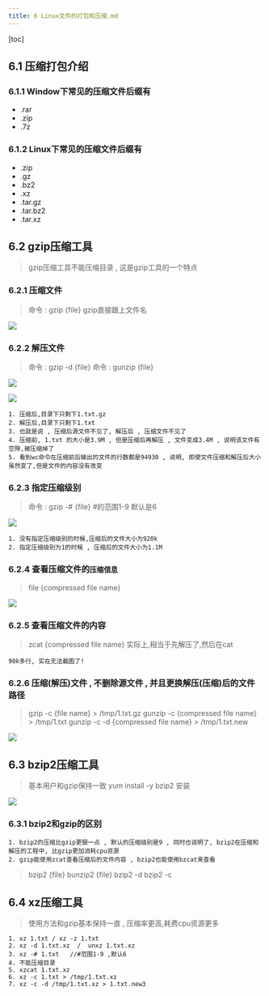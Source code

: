 ```yaml
---
title: 6 Linux文件的打包和压缩.md
---
```


[toc]

## 6.1 压缩打包介绍

### 6.1.1 Window下常见的压缩文件后缀有 
* .rar
* .zip
* .7z

### 6.1.2 Linux下常见的压缩文件后缀有
* .zip
* .gz
* .bz2
* .xz
* .tar.gz
* .tar.bz2
* .tar.xz

## 6.2 gzip压缩工具
> gzip压缩工具不能压缩目录 , 这是gzip工具的一个特点
### 6.2.1 压缩文件
> 命令 : gzip {file}   gzip直接跟上文件名

![](http://oqjg6c4c1.bkt.clouddn.com/201708242232_706.png)

### 6.2.2 解压文件
> 命令 : gzip -d {file}
> 命令 : gunzip {file}

![](http://oqjg6c4c1.bkt.clouddn.com/201708242235_862.png)

![](http://oqjg6c4c1.bkt.clouddn.com/201708242241_418.png)


	1. 压缩后,目录下只剩下1.txt.gz
	2. 解压后,目录下只剩下1.txt 
	3. 也就是说 , 压缩后源文件不见了, 解压后 , 压缩文件不见了
	4. 压缩前, 1.txt 的大小是3.9M , 但是压缩后再解压 , 文件变成3.4M , 说明该文件有空隙,被压缩掉了
	5. 看到wc命令在压缩前后输出的文件的行数都是94930 , 说明, 即使文件压缩和解压后大小虽然变了,但是文件的内容没有改变

### 6.2.3 指定压缩级别
> 命令 : gzip -#  {file}  #的范围1-9  默认是6

![](http://oqjg6c4c1.bkt.clouddn.com/201708242244_731.png)

	1. 没有指定压缩级别的时候,压缩后的文件大小为920k
	2. 指定压缩级别为1的时候 , 压缩后的文件大小为1.1M

### 6.2.4 查看压缩文件的`压缩信息`
> file {compressed file name}

![](http://oqjg6c4c1.bkt.clouddn.com/201708242247_769.png)

### 6.2.5 查看压缩文件的内容
> zcat {compressed file name}  实际上,相当于先解压了,然后在cat

`90k多行, 实在无法截图了!`

### 6.2.6 压缩(解压)文件 , 不删除源文件 , 并且更换解压(压缩)后的文件路径
> gzip -c {file name} > /tmp/1.txt.gz
> gunzip -c {compressed file name} > /tmp/1.txt
> gunzip -c -d  {compressed file name} > /tmp/1.txt.new

![](http://oqjg6c4c1.bkt.clouddn.com/201708242255_866.png)


## 6.3 bzip2压缩工具
> 基本用户和gzip保持一致
> yum install -y bzip2 安装

![](http://oqjg6c4c1.bkt.clouddn.com/201708242307_786.png)
### 6.3.1 bzip2和gzip的区别
	1. bzip2的压缩比gzip更狠一点 , 默认的压缩级别是9 , 同时也说明了, bzip2在压缩和解压的工程中, 比gzip更加消耗cpu资源
	2. gzip能使用zcat查看压缩后的文件内容 , bzip2也能使用bzcat来查看

> bzip2  {file}
> bunzip2 {file}
> bzip2 -d
> bzip2 -c

## 6.4 xz压缩工具
> 使用方法和gzip基本保持一直 , 压缩率更高,耗费cpu资源更多

	1. xz 1.txt / xz -z 1.txt
	2. xz -d 1.txt.xz  /  unxz 1.txt.xz
	3. xz -# 1.txt   //#范围1-9 ,默认6
	4. 不能压缩目录
	5. xzcat 1.txt.xz
	6. xz -c 1.txt > /tmp/1.txt.xz
	7. xz -c -d /tmp/1.txt.xz > 1.txt.new3







